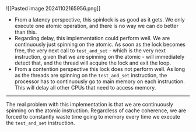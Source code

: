 
![[Pasted image 20241102165956.png]]
- From a latency perspective, this spinlock is as good as it gets. We only execute one atomic operation, and there is no way we can do better than this.
- Regarding delay, this implementation could perform well. We are continuously just spinning on the atomic. As soon as the lock becomes free, the very next call to `test_and_set` - which is the very next instruction, given that we are spinning on the atomic - will immediately detect that, and the thread will acquire the lock and exit the loop.
- From a contention perspective this lock does not perform well. As long as the threads are spinning on the `test_and_set` instruction, the processor has to continuously go to main memory on each instruction. This will delay all other CPUs that need to access memory.
_____________________
The real problem with this implementation is that we are continuously spinning on the atomic instruction. Regardless of cache coherence, we are forced to constantly waste time going to memory every time we execute the `test_and_set` instruction.

 
